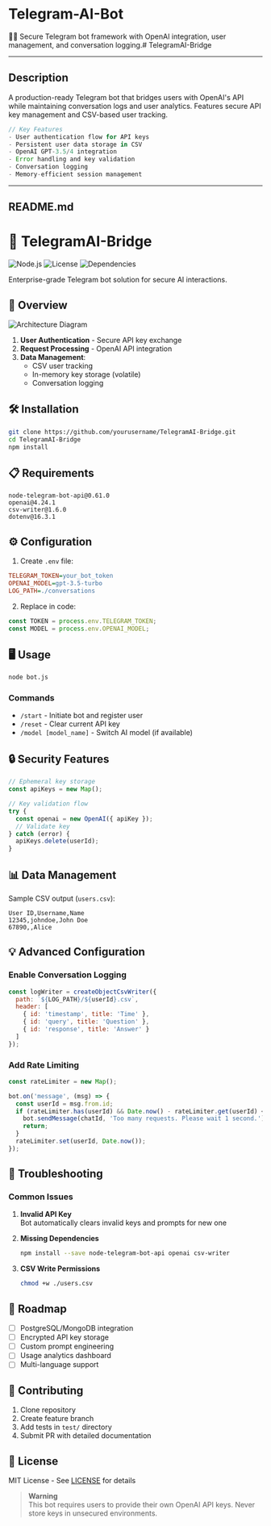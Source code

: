 # Telegram-AI-Bot
🤖🔗 Secure Telegram bot framework with OpenAI integration, user management, and conversation logging.# TelegramAI-Bridge

---

## Description  
A production-ready Telegram bot that bridges users with OpenAI's API while maintaining conversation logs and user analytics. Features secure API key management and CSV-based user tracking.

```javascript
// Key Features
- User authentication flow for API keys
- Persistent user data storage in CSV
- OpenAI GPT-3.5/4 integration
- Error handling and key validation
- Conversation logging
- Memory-efficient session management
```

---

## README.md

# 📂 TelegramAI-Bridge

![Node.js](https://img.shields.io/badge/Node.js-18%2B-green)
![License](https://img.shields.io/badge/License-MIT-blue)
![Dependencies](https://img.shields.io/badge/dependencies-telegram%20|%20openai%20|%20csv--writer-orange)

Enterprise-grade Telegram bot solution for secure AI interactions.

## 🚀 Overview
![Architecture Diagram](https://via.placeholder.com/800x400.png?text=Bot+Architecture)

1. **User Authentication** - Secure API key exchange
2. **Request Processing** - OpenAI API integration
3. **Data Management**:
   - CSV user tracking
   - In-memory key storage (volatile)
   - Conversation logging

## 🛠️ Installation
```bash
git clone https://github.com/yourusername/TelegramAI-Bridge.git
cd TelegramAI-Bridge
npm install
```

## 📋 Requirements
```text
node-telegram-bot-api@0.61.0
openai@4.24.1
csv-writer@1.6.0
dotenv@16.3.1
```

## ⚙️ Configuration
1. Create `.env` file:
```ini
TELEGRAM_TOKEN=your_bot_token
OPENAI_MODEL=gpt-3.5-turbo
LOG_PATH=./conversations
```

2. Replace in code:
```javascript
const TOKEN = process.env.TELEGRAM_TOKEN;
const MODEL = process.env.OPENAI_MODEL;
```

## 🖥️ Usage
```bash
node bot.js
```

### Commands
- `/start` - Initiate bot and register user
- `/reset` - Clear current API key
- `/model [model_name]` - Switch AI model (if available)

## 🔒 Security Features
```javascript
// Ephemeral key storage
const apiKeys = new Map(); 

// Key validation flow
try {
  const openai = new OpenAI({ apiKey });
  // Validate key
} catch (error) {
  apiKeys.delete(userId);
}
```

## 📊 Data Management
Sample CSV output (`users.csv`):
```csv
User ID,Username,Name
12345,johndoe,John Doe
67890,,Alice
```

## 💡 Advanced Configuration

### Enable Conversation Logging
```javascript
const logWriter = createObjectCsvWriter({
  path: `${LOG_PATH}/${userId}.csv`,
  header: [
    { id: 'timestamp', title: 'Time' },
    { id: 'query', title: 'Question' },
    { id: 'response', title: 'Answer' }
  ]
});
```

### Add Rate Limiting
```javascript
const rateLimiter = new Map();

bot.on('message', (msg) => {
  const userId = msg.from.id;
  if (rateLimiter.has(userId) && Date.now() - rateLimiter.get(userId) < 1000) {
    bot.sendMessage(chatId, 'Too many requests. Please wait 1 second.');
    return;
  }
  rateLimiter.set(userId, Date.now());
});
```

## 🚨 Troubleshooting

### Common Issues
1. **Invalid API Key**  
   Bot automatically clears invalid keys and prompts for new one

2. **Missing Dependencies**  
   ```bash
   npm install --save node-telegram-bot-api openai csv-writer
   ```

3. **CSV Write Permissions**  
   ```bash
   chmod +w ./users.csv
   ```

## 🌟 Roadmap
- [ ] PostgreSQL/MongoDB integration
- [ ] Encrypted API key storage
- [ ] Custom prompt engineering
- [ ] Usage analytics dashboard
- [ ] Multi-language support

## 🤝 Contributing
1. Clone repository
2. Create feature branch
3. Add tests in `test/` directory
4. Submit PR with detailed documentation

## 📜 License
MIT License - See [LICENSE](LICENSE) for details

> **Warning**  
> This bot requires users to provide their own OpenAI API keys. Never store keys in unsecured environments.
```
